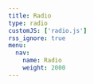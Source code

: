 ```yaml
---
title: Radio
type: radio
customJS: ['radio.js']
rss_ignore: true
menu:
  nav:
    name: Radio
    weight: 2000
---
```


